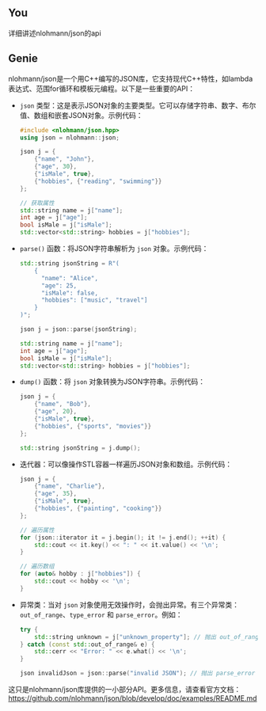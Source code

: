## You

详细讲述nlohmann/json的api

## Genie

nlohmann/json是一个用C++编写的JSON库，它支持现代C++特性，如lambda表达式、范围for循环和模板元编程。以下是一些重要的API：

- `json` 类型：这是表示JSON对象的主要类型。它可以存储字符串、数字、布尔值、数组和嵌套JSON对象。示例代码：

  ```c++
  #include <nlohmann/json.hpp>
  using json = nlohmann::json;

  json j = {
      {"name", "John"},
      {"age", 30},
      {"isMale", true},
      {"hobbies", {"reading", "swimming"}}
  };

  // 获取属性
  std::string name = j["name"];
  int age = j["age"];
  bool isMale = j["isMale"];
  std::vector<std::string> hobbies = j["hobbies"];
  ```

- `parse()` 函数：将JSON字符串解析为 `json` 对象。示例代码：

  ```c++
  std::string jsonString = R"(
      {
        "name": "Alice",
        "age": 25,
        "isMale": false,
        "hobbies": ["music", "travel"]
      }
  )";

  json j = json::parse(jsonString);

  std::string name = j["name"];
  int age = j["age"];
  bool isMale = j["isMale"];
  std::vector<std::string> hobbies = j["hobbies"];
  ```

- `dump()` 函数：将 `json` 对象转换为JSON字符串。示例代码：

  ```c++
  json j = {
      {"name", "Bob"},
      {"age", 20},
      {"isMale", true},
      {"hobbies", {"sports", "movies"}}
  };

  std::string jsonString = j.dump();
  ```

- 迭代器：可以像操作STL容器一样遍历JSON对象和数组。示例代码：

  ```c++
  json j = {
      {"name", "Charlie"},
      {"age", 35},
      {"isMale", true},
      {"hobbies", {"painting", "cooking"}}
  };

  // 遍历属性
  for (json::iterator it = j.begin(); it != j.end(); ++it) {
      std::cout << it.key() << ": " << it.value() << '\n';
  }

  // 遍历数组
  for (auto& hobby : j["hobbies"]) {
      std::cout << hobby << '\n';
  }
  ```

- 异常类：当对 `json` 对象使用无效操作时，会抛出异常。有三个异常类：`out_of_range`、`type_error` 和 `parse_error`。例如：

  ```c++
  try {
      std::string unknown = j["unknown_property"]; // 抛出 out_of_range 异常
  } catch (const std::out_of_range& e) {
      std::cerr << "Error: " << e.what() << '\n';
  }

  json invalidJson = json::parse("invalid JSON"); // 抛出 parse_error 异常
  ```

这只是nlohmann/json库提供的一小部分API。更多信息，请查看官方文档：https://github.com/nlohmann/json/blob/develop/doc/examples/README.md